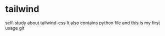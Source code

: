 # tailwind
self-study about tailwind-css 
It also contains python file and 
this is my first usage git
